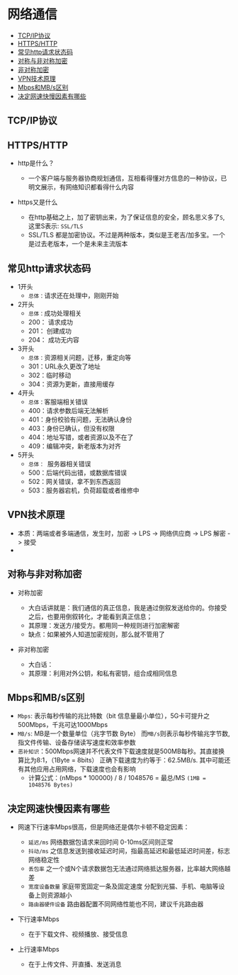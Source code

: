 # 网络通信

* [TCP/IP协议](#TCP/IP协议)
* [HTTPS/HTTP](#HTTPS/HTTP)
* [常见http请求状态码](#常见http请求状态码)
* [对称与非对称加密](#对称与非对称加密)
* [非对称加密](#非对称加密)
* [VPN技术原理](#VPN技术原理)
* [Mbps和MB/s区别](#Mbps和MB/s区别)
* [决定网速快慢因素有哪些](#决定网速快慢因素有哪些)


## TCP/IP协议

## HTTPS/HTTP
* http是什么？
  * 一个客户端与服务器协商规划通信，互相看得懂对方信息的一种协议，已明文展示，有网络知识都看得什么内容

* https又是什么
  * 在http基础之上，加了密钥出来，为了保证信息的安全，顾名思义多了`S`, 这里S表示: `SSL/TLS`
  * SSL/TLS 都是加密协议。不过是两种版本，类似是王老吉/加多宝。一个是过去老版本，一个是未来主流版本

## 常见http请求状态码
* 1开头
    * `总体：`请求还在处理中，刚刚开始
* 2开头
    * `总体：`成功处理相关
    * 200： 请求成功
    * 201： 创建成功
    * 204： 成功无内容
* 3开头
    * `总体：`资源相关问题，迁移，重定向等
    * 301：URL永久更改了地址
    * 302：临时移动
    * 304：资源为更新，直接用缓存
* 4开头
    * `总体：`客服端相关错误
    * 400：请求参数后端无法解析
    * 401：身份校验有问题，无法确认身份
    * 403：身份已确认，但没有权限
    * 404：地址写错，或者资源以及不在了
    * 409：编辑冲突，新老版本为对齐
* 5开头
    * `总体： `服务器相关错误
    * 500：后端代码出错，或数据库错误
    * 502：网关错误，拿不到东西返回
    * 503：服务器宕机，负荷超载或者维修中

## VPN技术原理 
* 本质：两端或者多端通信，发生时，加密 -> LPS -> 网络供应商 -> LPS 解密 -> 接受
* 

## 对称与非对称加密
* 对称加密
    * 大白话讲就是：我们通信的真正信息，我是通过倒叙发送给你的。你接受之后，也要用倒叙转化，才能看到真正信息；
    * 其原理：发送方/接受方。都用同一种规则进行加密解密
    * 缺点：如果被外人知道加密规则，那么就不管用了

* 非对称加密
    * 大白话：
    * 其原理：利用对外公钥，和私有密钥，组合成相同信息


## Mbps和MB/s区别
* `Mbps`: 表示每秒传输的兆比特数（bit 信息量最小单位），5G卡可提升之500Mbps，千兆可达1000Mbps
* `MB/s`: MB是一个数量单位（兆字节数 Byte） 而`MB/s`则表示每秒传输兆字节数, 指文件传输、设备存储读写速度和效率参数
* `恶补知识`：500Mbps网速并不代表文件下载速度就是500MB每秒。其直接换算比为8:1，（1Byte = 8bits） 正确下载速度为约等于：62.5MB/s. 其中可能还有其他应用占用网络，下载速度也会有影响
    * 计算公式：(nMbps * 100000) / 8 / 1048576 = 最总/MS `(1MB = 1048576 Bytes)`

## 决定网速快慢因素有哪些
* 网速下行速率Mbps很高，但是网络还是偶尔卡顿不稳定因素：
    * `延迟/ms` 网络数据包请求来回时间 0-10ms区间则正常
    * `抖动/ms` 之信息发送到接收延迟时间，指最高延迟和最低延迟时间差，标志网络稳定性
    * `丢包率` 之一个或N个请求数据包无法通过网络抵达服务器，比率越大网络越差
    * `宽度设备数量` 家庭带宽固定一条及固定速度 分配到光猫、手机、电脑等设备上则资源越小
    * `路由器硬件设备` 路由器配置不同网络性能也不同，建议千兆路由器

* 下行速率Mbps
    * 在于下载文件、视频播放、接受信息
* 上行速率Mbps
    * 在于上传文件、开直播、发送消息
